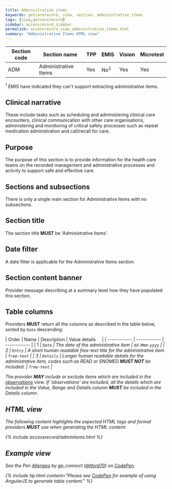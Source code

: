 ```yaml
---
title: Administrative items
keywords: getcarerecord, view, section, administrative items
tags: [view,getcarerecord]
sidebar: accessrecord_sidebar
permalink: accessrecord_view_administrative_items.html
summary: "Administrative Items HTML view"
---
```



| Section code | Section name | TPP | EMIS | Vision | Microtest |
| ------------ | ------------ |-----|------|------|-----------|
| ADM | Administrative Items | Yes | No<sup>1</sup> | Yes | Yes |

<sup>1</sup> EMIS have indicated they can't support extracting administrative items.

## Clinical narrative ##

These include tasks such as scheduling and administering clinical care encounters, clinical communication with other care organisations, administering and monitoring of critical safety processes such as repeat medication administration and call/recall for care.

## Purpose ##

The purpose of this section is to provide information for the health care teams on the recorded management and administrative processes and activity to support safe and effective care.

## Sections and subsections ##

There is only a single main section for Administrative Items with no subsections.

## Section title ##

The section title **MUST** be 'Administrative Items'.

## Date filter ##

A date filter is applicable for the Administrative Items section.

## Section content banner ##

Provider message describing at a summary level how they have populated this section.

## Table columns ##

Providers **MUST** return all the columns as described in the table below, sorted by `Date` descending:

| Order | Name | Description | Value details &nbsp;&nbsp;&nbsp; |
| ------------ | ------------ | ------------ |
| 1 | `Date`  <em class="fa fa-sort-desc" aria-hidden="true">| The date of the administrative item | `dd-Mmm-yyyy` |
| 2 | `Entry` | A short human readable free-text title for the administrative item | `free-text` |
| 3 | `Details` | Longer human readable details for the administrative item, codes such as READ or SNOMED **MUST NOT** be included. | `free-text` |

The provider **MAY** include or exclude items which are included in the [observations](accessrecord_view_observations.html) view.
If 'observations' are included, all the details which are included in the Value, Range and Details column **MUST** be included in the Details column.

## HTML view ##

The following content highlights the expected HTML tags and format providers **MUST** use when generating the HTML content:

{% include accessrecord/adminitems.html %}

## Example view ##

<p data-height="400" data-theme-id="light" data-slug-hash="QBoqNR" data-default-tab="result" data-user="tford70" data-embed-version="2" data-pen-title="Administrative Items" class="codepen">See the Pen <a href="https://codepen.io/tford70/pen/QBoqNR/">Allergies</a> by gp_connect (<a href="https://codepen.io/tford70">@tford70</a>) on <a href="https://codepen.io">CodePen</a>.</p>
<script async src="https://production-assets.codepen.io/assets/embed/ei.js"></script>

{% include tip.html content="Please see [CodePen](https://codepen.io/gpconnect/pen/QBoqNR) for example of using AngularJS to generate table content." %}
